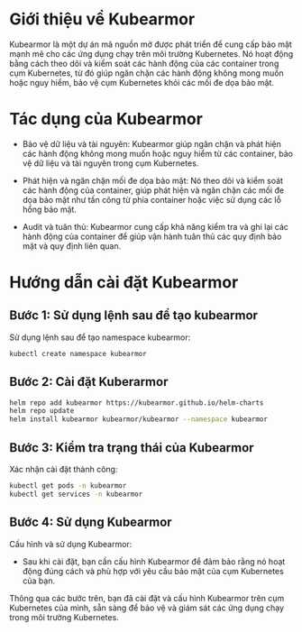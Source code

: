 # Giới thiệu về Kubearmor

Kubearmor là một dự án mã nguồn mở được phát triển để cung cấp bảo mật mạnh mẽ cho các ứng dụng chạy trên môi trường Kubernetes. Nó hoạt động bằng cách theo dõi và kiểm soát các hành động của các container trong cụm Kubernetes, từ đó giúp ngăn chặn các hành động không mong muốn hoặc nguy hiểm, bảo vệ cụm Kubernetes khỏi các mối đe dọa bảo mật.

# Tác dụng của Kubearmor

- Bảo vệ dữ liệu và tài nguyên: Kubearmor giúp ngăn chặn và phát hiện các hành động không mong muốn hoặc nguy hiểm từ các container, bảo vệ dữ liệu và tài nguyên trong cụm Kubernetes.

- Phát hiện và ngăn chặn mối đe dọa bảo mật: Nó theo dõi và kiểm soát các hành động của container, giúp phát hiện và ngăn chặn các mối đe dọa bảo mật như tấn công từ phía container hoặc việc sử dụng các lỗ hổng bảo mật.

- Audit và tuân thủ: Kubearmor cung cấp khả năng kiểm tra và ghi lại các hành động của container để giúp vận hành tuân thủ các quy định bảo mật và quy định liên quan.

# Hướng dẫn cài đặt Kubearmor

## Bước 1: Sử dụng lệnh sau để tạo kubearmor

Sử dụng lệnh sau để tạo namespace kubearmor:

```bash
kubectl create namespace kubearmor
```
## Bước 2: Cài đặt Kuberarmor

```bash
helm repo add kubearmor https://kubearmor.github.io/helm-charts
helm repo update
helm install kubearmor kubearmor/kubearmor --namespace kubearmor
```

## Bước 3: Kiểm tra trạng thái của Kubearmor

Xác nhận cài đặt thành công:

```bash
kubectl get pods -n kubearmor
kubectl get services -n kubearmor
```

## Bước 4: Sử dụng Kubearmor

Cấu hình và sử dụng Kubearmor:

- Sau khi cài đặt, bạn cần cấu hình Kubearmor để đảm bảo rằng nó hoạt động đúng cách và phù hợp với yêu cầu bảo mật của cụm Kubernetes của bạn.

Thông qua các bước trên, bạn đã cài đặt và cấu hình Kubearmor trên cụm Kubernetes của mình, sẵn sàng để bảo vệ và giám sát các ứng dụng chạy trong môi trường Kubernetes.